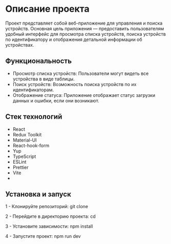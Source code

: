 # Описание проекта

Проект представляет собой веб-приложение для управления и поиска устройств. Основная цель приложения — предоставить пользователям удобный интерфейс для просмотра списка устройств, поиска устройств по идентификатору и отображения детальной информации об устройствах.

## Функциональность
 - Просмотр списка устройств: Пользователи могут видеть все устройства в виде таблицы.
 - Поиск устройств: Возможность поиска устройств по их идентификаторам.
 - Отображение статуса: Приложение отображает статус загрузки данных и ошибки, если они возникают.

## Стек технологий
 - React
 - Redux Toolkit
 - Material-UI
 - React-hook-form
 - Yup
 - TypeScript
 - ESLint
 - Prettier
 - Vite
 - 
## Установка и запуск

1 - Клонируйте репозиторий: git clone

2 - Перейдите в директорию проекта: cd

3 - Установите зависимости: npm install

4 - Запустите проект: npm run dev




